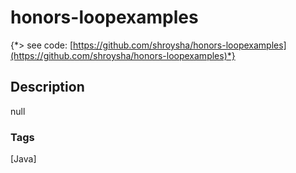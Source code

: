 # honors-loopexamples
{*> see code: [https://github.com/shroysha/honors-loopexamples](https://github.com/shroysha/honors-loopexamples)*}

## Description
null

### Tags
[Java]
